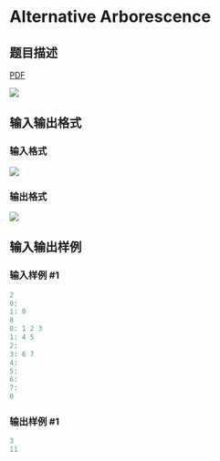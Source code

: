 # Alternative Arborescence

## 题目描述

[problemUrl]: https://uva.onlinejudge.org/index.php?option=com_onlinejudge&Itemid=8&category=25&page=show_problem&problem=2282

[PDF](https://uva.onlinejudge.org/external/113/p11307.pdf)

![](https://cdn.luogu.com.cn/upload/vjudge_pic/UVA11307/912216cb32c3069b635a454ace4a10b453c99ab8.png)

## 输入输出格式

### 输入格式

![](https://cdn.luogu.com.cn/upload/vjudge_pic/UVA11307/965fb339e68879cdedbdfb6c74415099167acf75.png)

### 输出格式

![](https://cdn.luogu.com.cn/upload/vjudge_pic/UVA11307/57db9e790dee70e925a4bcf02a084a0deab0b3d5.png)

## 输入输出样例

### 输入样例 #1

```cpp
2
0:
1: 0
8
0: 1 2 3
1: 4 5
2:
3: 6 7
4:
5:
6:
7:
0
```


### 输出样例 #1

```cpp
3
11
```


